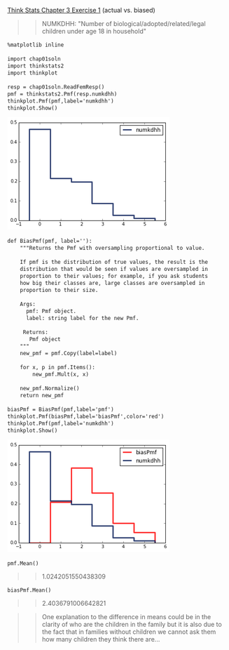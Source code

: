 [Think Stats Chapter 3 Exercise 1](http://greenteapress.com/thinkstats2/html/thinkstats2004.html#toc31) (actual vs. biased)

>> NUMKDHH: "Number of biological/adopted/related/legal children under age 18 in household"

```
%matplotlib inline

import chap01soln
import thinkstats2
import thinkplot

resp = chap01soln.ReadFemResp()
pmf = thinkstats2.Pmf(resp.numkdhh)
thinkplot.Pmf(pmf,label='numkdhh')
thinkplot.Show()
```
![alt text](https://github.com/davidcdupuis/dsp/blob/master/img/c3e1g1.png "Logo Title Text 1")

```
def BiasPmf(pmf, label=''):
    """Returns the Pmf with oversampling proportional to value.

    If pmf is the distribution of true values, the result is the
    distribution that would be seen if values are oversampled in
    proportion to their values; for example, if you ask students
    how big their classes are, large classes are oversampled in
    proportion to their size.

    Args:
      pmf: Pmf object.
      label: string label for the new Pmf.

     Returns:
       Pmf object
    """
    new_pmf = pmf.Copy(label=label)

    for x, p in pmf.Items():
        new_pmf.Mult(x, x)
        
    new_pmf.Normalize()
    return new_pmf
    
biasPmf = BiasPmf(pmf,label='pmf')
thinkplot.Pmf(biasPmf,label='biasPmf',color='red')
thinkplot.Pmf(pmf,label='numkdhh')
thinkplot.Show()
```

![alt text](https://github.com/davidcdupuis/dsp/blob/master/img/c3e1g2.png "Logo Title Text 1")

```
pmf.Mean()
```

>> 1.0242051550438309

```
biasPmf.Mean()
```

>> 2.4036791006642821

>> One explanation to the difference in means could be in the clarity of who are the children in the family but it is also due to the fact that in families without children we cannot ask them how many children they think there are... 
